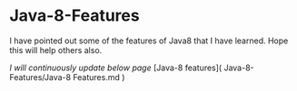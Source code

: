 # Java-8-Features

I have pointed out some of the features of Java8 that I have learned. Hope this will help others also.

_I will continuously update below page_
[Java-8 features]( Java-8-Features/Java-8 Features.md )
